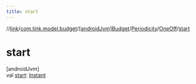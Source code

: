 ```yaml
---
title: start
---
```

//[link](../../../../../index.html)/[com.tink.model.budget](../../../index.html)/[[androidJvm]Budget](../../index.html)/[Periodicity](../index.html)/[OneOff](index.html)/[start](start.html)



# start



[androidJvm]\
val [start](start.html): [Instant](https://developer.android.com/reference/kotlin/java/time/Instant.html)




